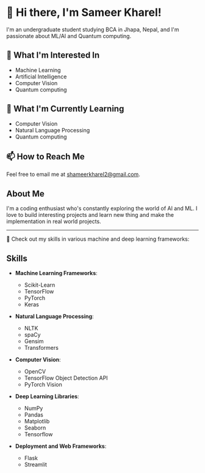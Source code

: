 <!--
<p align="center">
  <img src="https://your-image-url-here" alt="Profile Image" width="200" height="200">
</p>
-->
# 👋 Hi there, I'm Sameer Kharel!

I'm an undergraduate student studying BCA in Jhapa, Nepal, and I'm passionate about ML/AI and Quantum computing.

## 👀 What I'm Interested In

- Machine Learning
- Artificial Intelligence
- Computer Vision
- Quantum computing

## 🌱 What I'm Currently Learning

- Computer Vision
- Natural Language Processing
- Quantum computing

## 📫 How to Reach Me

Feel free to email me at [shameerkharel2@gmail.com](mailto:shameerkharel2@gmail.com).

## About Me

I'm a coding enthusiast who's constantly exploring the world of AI and ML. I love to build interesting projects and learn new thing and make the implementation in real world projects.

---

🚀 Check out my skills in various machine and deep learning frameworks:

## Skills

- **Machine Learning Frameworks**:
  - Scikit-Learn
  - TensorFlow
  - PyTorch
  - Keras
    

- **Natural Language Processing**:
  - NLTK
  - spaCy
  - Gensim
  - Transformers

- **Computer Vision**:
  - OpenCV
  - TensorFlow Object Detection API
  - PyTorch Vision

- **Deep Learning Libraries**:
  - NumPy
  - Pandas
  - Matplotlib
  - Seaborn
  - Tensorflow

- **Deployment and Web Frameworks**:
  - Flask
  - Streamlit
